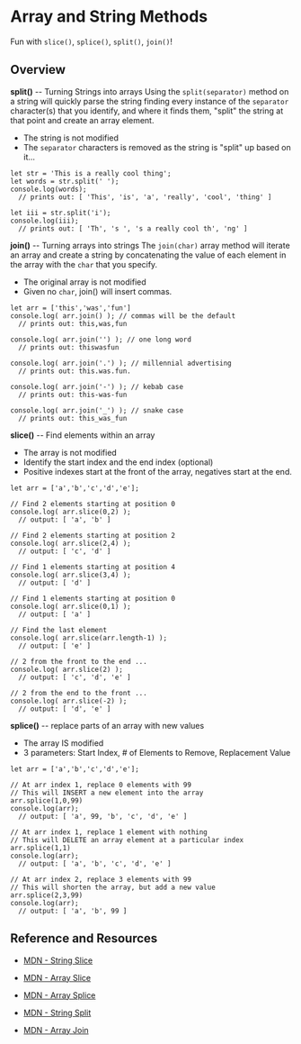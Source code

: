 # Array and String Methods

Fun with `slice()`, `splice()`, `split()`, `join()`!

## Overview

**split()** -- Turning Strings into arrays
Using the `split(separator)` method on a string will quickly parse the string finding every instance of the `separator` character(s) that you identify, and where it finds them, "split" the string at that point and create an array element.
- The string is not modified
- The `separator` characters is removed as the string is "split" up based on it...

```
let str = 'This is a really cool thing';
let words = str.split(' ');
console.log(words);
  // prints out: [ 'This', 'is', 'a', 'really', 'cool', 'thing' ]

let iii = str.split('i');
console.log(iii);
  // prints out: [ 'Th', 's ', 's a really cool th', 'ng' ]
```


**join()** -- Turning arrays into strings
The `join(char)` array method will iterate an array and create a string by concatenating the value of each element in the array with the `char` that you specify.
- The original array is not modified
- Given no `char`, join() will insert commas.

```
let arr = ['this','was','fun']
console.log( arr.join() ); // commas will be the default
  // prints out: this,was,fun
  
console.log( arr.join('') ); // one long word
  // prints out: thiswasfun
  
console.log( arr.join('.') ); // millennial advertising
  // prints out: this.was.fun.
  
console.log( arr.join('-') ); // kebab case
  // prints out: this-was-fun
  
console.log( arr.join('_') ); // snake case
  // prints out: this_was_fun
```


**slice()** -- Find elements within an array
- The array is not modified
- Identify the start index and the end index (optional)
- Positive indexes start at the front of the array, negatives start at the end.

```
let arr = ['a','b','c','d','e'];

// Find 2 elements starting at position 0
console.log( arr.slice(0,2) );
  // output: [ 'a', 'b' ]

// Find 2 elements starting at position 2
console.log( arr.slice(2,4) );
  // output: [ 'c', 'd' ]

// Find 1 elements starting at position 4
console.log( arr.slice(3,4) );
  // output: [ 'd' ]

// Find 1 elements starting at position 0
console.log( arr.slice(0,1) );
  // output: [ 'a' ]

// Find the last element
console.log( arr.slice(arr.length-1) );
  // output: [ 'e' ]

// 2 from the front to the end ...
console.log( arr.slice(2) ); 
  // output: [ 'c', 'd', 'e' ]

// 2 from the end to the front ...
console.log( arr.slice(-2) );
  // output: [ 'd', 'e' ]

```


**splice()** -- replace parts of an array with new values
- The array IS modified
- 3 parameters: Start Index, # of Elements to Remove, Replacement Value

```
let arr = ['a','b','c','d','e'];

// At arr index 1, replace 0 elements with 99
// This will INSERT a new element into the array
arr.splice(1,0,99)
console.log(arr);
  // output: [ 'a', 99, 'b', 'c', 'd', 'e' ]

// At arr index 1, replace 1 element with nothing
// This will DELETE an array element at a particular index
arr.splice(1,1)
console.log(arr);
  // output: [ 'a', 'b', 'c', 'd', 'e' ]

// At arr index 2, replace 3 elements with 99
// This will shorten the array, but add a new value
arr.splice(2,3,99)
console.log(arr);
  // output: [ 'a', 'b', 99 ]
```


## Reference and Resources
* [MDN - String Slice](https://developer.mozilla.org/en-US/docs/Web/JavaScript/Reference/Global_Objects/String/slice)
* [MDN - Array Slice](https://developer.mozilla.org/en-US/docs/Web/JavaScript/Reference/Global_Objects/Array/slice)
* [MDN - Array Splice](https://developer.mozilla.org/en-US/docs/Web/JavaScript/Reference/Global_Objects/Array/splice)

* [MDN - String Split](https://developer.mozilla.org/en-US/docs/Web/JavaScript/Reference/Global_Objects/String/split)
* [MDN - Array Join](https://developer.mozilla.org/en-US/docs/Web/JavaScript/Reference/Global_Objects/Array/join)

